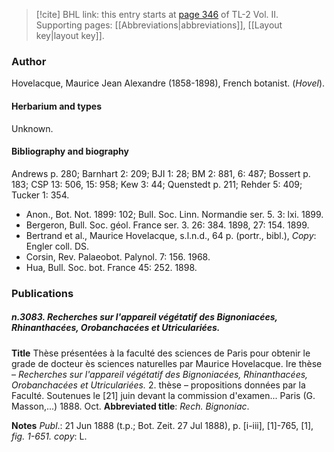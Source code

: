 > [!cite] BHL link: this entry starts at [page 346](https://www.biodiversitylibrary.org/item/103253#page/372/mode/1up) of TL-2 Vol. II.
> Supporting pages: [[Abbreviations|abbreviations]], [[Layout key|layout key]].

### Author

Hovelacque, Maurice Jean Alexandre (1858-1898), French botanist. (*Hovel*).

#### Herbarium and types

Unknown.

#### Bibliography and biography

Andrews p. 280; Barnhart 2: 209; BJI 1: 28; BM 2: 881, 6: 487; Bossert p. 183; CSP 13: 506, 15: 958; Kew 3: 44; Quenstedt p. 211; Rehder 5: 409; Tucker 1: 354.
- Anon., Bot. Not. 1899: 102; Bull. Soc. Linn. Normandie ser. 5. 3: lxi. 1899.
- Bergeron, Bull. Soc. géol. France ser. 3. 26: 384. 1898, 27: 154. 1899.
- Bertrand et al., Maurice Hovelacque, s.l.n.d., 64 p. (portr., bibl.), *Copy*: Engler coll. DS.
- Corsin, Rev. Palaeobot. Palynol. 7: 156. 1968.
- Hua, Bull. Soc. bot. France 45: 252. 1898.

### Publications

##### n.3083. Recherches sur l'appareil végétatif des Bignoniacées, Rhinanthacées, Orobanchacées et Utriculariées.

**Title**
Thèse présentées à la faculté des sciences de Paris pour obtenir le grade de docteur ès sciences naturelles par Maurice Hovelacque. Ire thèse – *Recherches sur l'appareil végétatif des Bignoniacées, Rhinanthacées, Orobanchacées et Utriculariées.* 2. thèse – propositions données par la Faculté. Soutenues le \[21\] juin devant la commission d'examen... Paris (G. Masson,...) 1888. Oct.
**Abbreviated title**: *Rech. Bignoniac*.

**Notes**
*Publ*.: 21 Jun 1888 (t.p.; Bot. Zeit. 27 Jul 1888), p. \[i-iii\], \[1\]-765, \[1\], *fig. 1-651. copy*: L.


